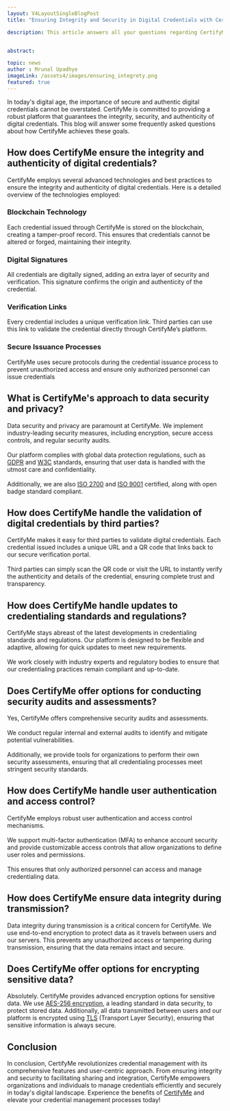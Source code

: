 ```yaml
---
layout: V4LayoutSingleBlogPost
title: "Ensuring Integrity and Security in Digital Credentials with CertifyMe"

description: This article answers all your questions regarding CertifyMe's comprehensive approach to data security, user authentication and compliance with industry standards. 


abstract: 

topic: news
author : Mrunal Upadhye
imageLink: /assets4/images/ensuring_integrety.png
featured: true
---
```


In today's digital age, the importance of secure and authentic digital credentials cannot be overstated. CertifyMe is committed to providing a robust platform that guarantees the integrity, security, and authenticity of digital credentials. This blog will answer some frequently asked questions about how CertifyMe achieves these goals.

## How does CertifyMe ensure the integrity and authenticity of digital credentials?

CertifyMe employs several advanced technologies and best practices to ensure the integrity and authenticity of digital credentials. Here is a detailed overview of the technologies employed:
### Blockchain Technology

Each credential issued through CertifyMe is stored on the blockchain, creating a tamper-proof record. This ensures that credentials cannot be altered or forged, maintaining their integrity.
### Digital Signatures

All credentials are digitally signed, adding an extra layer of security and verification. This signature confirms the origin and authenticity of the credential.
### Verification Links

Every credential includes a unique verification link. Third parties can use this link to validate the credential directly through CertifyMe’s platform.
### Secure Issuance Processes

CertifyMe uses secure protocols during the credential issuance process to prevent unauthorized access and ensure only authorized personnel can issue credentials
## What is CertifyMe's approach to data security and privacy?

Data security and privacy are paramount at CertifyMe. We implement industry-leading security measures, including encryption, secure access controls, and regular security audits.
<br>
<br>
Our platform complies with global data protection regulations, such as <a href="https://gdpr.eu/what-is-gdpr/">GDPR</a> and <a href="https://www.w3.org/standards/about/">W3C</a> standards, ensuring that user data is handled with the utmost care and confidentiality. 
<br>
<br>
Additionally, we are also <a href="https://www.isms.online/iso-27001/certification/">ISO 2700</a> and <a href="https://asq.org/quality-resources/iso-9001">ISO 9001</a> certified, along with open badge standard compliant.

## How does CertifyMe handle the validation of digital credentials by third parties?

CertifyMe makes it easy for third parties to validate digital credentials. Each credential issued includes a unique URL and a QR code that links back to our secure verification portal. 
<br>
<br>
Third parties can simply scan the QR code or visit the URL to instantly verify the authenticity and details of the credential, ensuring complete trust and transparency.
 
## How does CertifyMe handle updates to credentialing standards and regulations?

CertifyMe stays abreast of the latest developments in credentialing standards and regulations. Our platform is designed to be flexible and adaptive, allowing for quick updates to meet new requirements.
<br>
<br> 
We work closely with industry experts and regulatory bodies to ensure that our credentialing practices remain compliant and up-to-date.
 
## Does CertifyMe offer options for conducting security audits and assessments?

Yes, CertifyMe offers comprehensive security audits and assessments.
<br>
<br>
We conduct regular internal and external audits to identify and mitigate potential vulnerabilities. 
<br>
<br>
Additionally, we provide tools for organizations to perform their own security assessments, ensuring that all credentialing processes meet stringent security standards.
 
## How does CertifyMe handle user authentication and access control?

CertifyMe employs robust user authentication and access control mechanisms. 
<br>
<br>
We support multi-factor authentication (MFA) to enhance account security and provide customizable access controls that allow organizations to define user roles and permissions. 
<br>
<br>
This ensures that only authorized personnel can access and manage credentialing data.
 
## How does CertifyMe ensure data integrity during transmission?

Data integrity during transmission is a critical concern for CertifyMe. We use end-to-end encryption to protect data as it travels between users and our servers. 
This prevents any unauthorized access or tampering during transmission, ensuring that the data remains intact and secure.

## Does CertifyMe offer options for encrypting sensitive data?

Absolutely. CertifyMe provides advanced encryption options for sensitive data. 
We use <a href="https://www.progress.com/blogs/use-aes-256-encryption-secure-data">AES-256 encryption</a>, a leading standard in data security, to protect stored data. 
Additionally, all data transmitted between users and our platform is encrypted using <a href="https://www.cloudflare.com/learning/ssl/transport-layer-security-tls/#:~:text=Transport%20Layer%20Security%2C%20or%20TLS,web%20browsers%20loading%20a%20website.">TLS</a> (Transport Layer Security), ensuring that sensitive information is always secure.

## Conclusion

In conclusion, CertifyMe revolutionizes credential management with its comprehensive features and user-centric approach. From ensuring integrity and security to facilitating sharing and integration, CertifyMe empowers organizations and individuals to manage credentials efficiently and securely in today's digital landscape.
Experience the benefits of <a href="https://www.certifyme.online/">CertifyMe</a> and elevate your credential management processes today!
